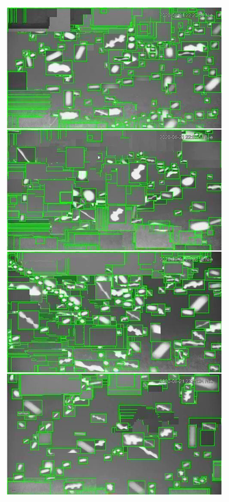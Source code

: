 ![20200621-222000-225005](in/20200621/20200621-222000-225005_0_.jpg)
![20200621-225010-232015](in/20200621/20200621-225010-232015_0_.jpg)
![20200621-232020-235025](in/20200621/20200621-232020-235025_0_.jpg)
![20200621-235030-000000](in/20200621/20200621-235030-000000_0_.jpg)
